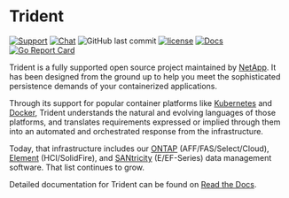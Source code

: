 # Trident

[![Support](https://img.shields.io/badge/support-official-0067C5.svg)](http://mysupport.netapp.com/info/web/ECMLP2619434.html)
[![Chat](https://img.shields.io/badge/chat-slack-4C9689.svg)](http://netapp.io/slack/)
![GitHub last commit](https://img.shields.io/github/last-commit/netapp/trident.svg)
[![license](https://img.shields.io/github/license/netapp/trident.svg)](LICENSE)
[![Docs](https://readthedocs.org/projects/netapp-trident/badge/?version=latest)](https://netapp-trident.readthedocs.io)
[![Go Report Card](https://goreportcard.com/badge/github.com/netapp/trident)](https://goreportcard.com/report/github.com/netapp/trident)

Trident is a fully supported open source project maintained by [NetApp](https://www.netapp.com). It has been designed
from the ground up to help you meet the sophisticated persistence demands of your containerized applications.

Through its support for popular container platforms like [Kubernetes](https://kubernetes.io) and
[Docker](https://docker.com), Trident understands the natural and evolving languages of those platforms, and
translates requirements expressed or implied through them into an automated and orchestrated response from the
infrastructure.

Today, that infrastructure includes our [ONTAP](https://www.netapp.com/us/products/data-management-software/ontap.aspx)
(AFF/FAS/Select/Cloud), [Element](https://www.netapp.com/us/products/data-management-software/element-os.aspx)
(HCI/SolidFire), and [SANtricity](https://www.netapp.com/us/products/data-management-software/santricity-os.aspx)
(E/EF-Series) data management software. That list continues to grow.

Detailed documentation for Trident can be found on [Read the Docs](https://netapp-trident.readthedocs.io).
